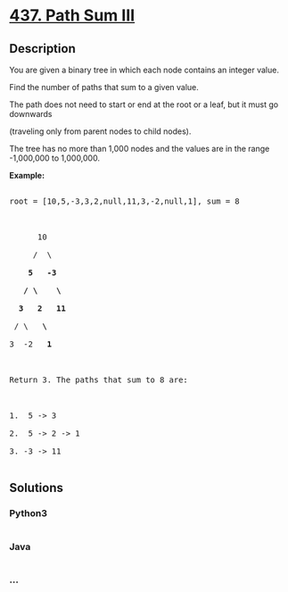 # [437. Path Sum III](https://leetcode.com/problems/path-sum-iii)

## Description
<p>You are given a binary tree in which each node contains an integer value.</p>



<p>Find the number of paths that sum to a given value.</p>



<p>The path does not need to start or end at the root or a leaf, but it must go downwards

(traveling only from parent nodes to child nodes).</p>



<p>The tree has no more than 1,000 nodes and the values are in the range -1,000,000 to 1,000,000.



<p><b>Example:</b>

<pre>

root = [10,5,-3,3,2,null,11,3,-2,null,1], sum = 8



      10

     /  \

    <b>5</b>   <b>-3</b>

   <b>/</b> <b>\</b>    <b>\</b>

  <b>3</b>   <b>2</b>   <b>11</b>

 / \   <b>\</b>

3  -2   <b>1</b>



Return 3. The paths that sum to 8 are:



1.  5 -> 3

2.  5 -> 2 -> 1

3. -3 -> 11

</pre>

</p>


## Solutions


<!-- tabs:start -->

### **Python3**

```python

```

### **Java**

```java

```

### **...**
```

```

<!-- tabs:end -->